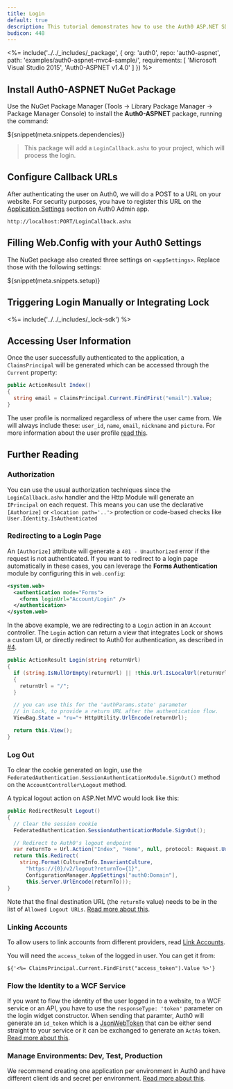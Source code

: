 ```yaml
---
title: Login
default: true
description: This tutorial demonstrates how to use the Auth0 ASP.NET SDK to add authentication and authorization to your web app
budicon: 448
---
```


<%= include('../../_includes/_package', {
  org: 'auth0',
  repo: 'auth0-aspnet',
  path: 'examples/auth0-aspnet-mvc4-sample/',
  requirements: [
    'Microsoft Visual Studio 2015',
    'Auth0-ASPNET v1.4.0'
  ]
}) %>

## Install Auth0-ASPNET NuGet Package

Use the NuGet Package Manager (Tools -> Library Package Manager -> Package Manager Console) to install the **Auth0-ASPNET** package, running the command:

${snippet(meta.snippets.dependencies)}

> This package will add a `LoginCallback.ashx` to your project, which will process the login.

## Configure Callback URLs

<div class="setup-callback">
<p>After authenticating the user on Auth0, we will do a POST to a URL on your website. For security purposes, you have to register this URL on the <a href="${manage_url}/#/applications/${account.clientId}/settings">Application Settings</a> section on Auth0 Admin app.</p>

<pre><code>http://localhost:PORT/LoginCallback.ashx</pre></code>
</div>

## Filling Web.Config with your Auth0 Settings

The NuGet package also created three settings on `<appSettings>`. Replace those with the following settings:

${snippet(meta.snippets.setup)}

## Triggering Login Manually or Integrating Lock

<%= include('../../_includes/_lock-sdk') %>

## Accessing User Information

Once the user successfully authenticated to the application, a `ClaimsPrincipal` will be generated which can be accessed through the `Current` property:

```cs
public ActionResult Index()
{
  string email = ClaimsPrincipal.Current.FindFirst("email").Value;
}
```

The user profile is normalized regardless of where the user came from. We will always include these: `user_id`, `name`, `email`, `nickname` and `picture`. For more information about the user profile [read this](/user-profile).

## Further Reading

### Authorization

You can use the usual authorization techniques since the `LoginCallback.ashx` handler and the Http Module will generate an `IPrincipal` on each request. This means you can use the declarative `[Authorize]` or `<location path='..'>` protection or code-based checks like `User.Identity.IsAuthenticated`

### Redirecting to a Login Page

An `[Authorize]` attribute will generate a `401 - Unauthorized` error if the request is not authenticated. If you want to redirect to a login page automatically in these cases, you can leverage the **Forms Authentication** module by configuring this in `web.config`:

```xml
<system.web>
  <authentication mode="Forms">
    <forms loginUrl="Account/Login" />
  </authentication>
</system.web>
```

In the above example, we are redirecting to a `Login` action in an `Account` controller. The `Login` action can return a view that integrates Lock or shows a custom UI, or directly redirect to Auth0 for authentication, as described in [#4](#4-triggering-login-manually-or-integrating-the-auth0lock).

```cs
public ActionResult Login(string returnUrl)
{
  if (string.IsNullOrEmpty(returnUrl) || !this.Url.IsLocalUrl(returnUrl))
  {
    returnUrl = "/";
  }

  // you can use this for the 'authParams.state' parameter
  // in Lock, to provide a return URL after the authentication flow.
  ViewBag.State = "ru="+ HttpUtility.UrlEncode(returnUrl);

  return this.View();
}
```

### Log Out

To clear the cookie generated on login, use the `FederatedAuthentication.SessionAuthenticationModule.SignOut()` method on the `AccountController\Logout` method.

A typical logout action on ASP.Net MVC would look like this:

```cs
public RedirectResult Logout()
{
  // Clear the session cookie
  FederatedAuthentication.SessionAuthenticationModule.SignOut();

  // Redirect to Auth0's logout endpoint
  var returnTo = Url.Action("Index", "Home", null, protocol: Request.Url.Scheme );
  return this.Redirect(
    string.Format(CultureInfo.InvariantCulture,
      "https://{0}/v2/logout?returnTo={1}",
      ConfigurationManager.AppSettings["auth0:Domain"],
      this.Server.UrlEncode(returnTo)));
}
```

Note that the final destination URL (the `returnTo` value) needs to be in the list of `Allowed Logout URLs`. [Read more about this](/logout#redirecting-users-after-logout).

### Linking Accounts

To allow users to link accounts from different providers, read [Link Accounts](/link-accounts).

You will need the `access_token` of the logged in user. You can get it from:

```
${'<%= ClaimsPrincipal.Current.FindFirst("access_token").Value %>'}
```

### Flow the Identity to a WCF Service

If you want to flow the identity of the user logged in to a website, to a WCF service or an API, you have to use the `responseType: 'token'` parameter on the login widget constructor. When sending that paramter, Auth0 will generate an `id_token` which is a [JsonWebToken](http://tools.ietf.org/html/draft-ietf-oauth-json-web-token-06) that can be either send straight to your service or it can be exchanged to generate an `ActAs` token. [Read more about this](/server-apis/wcf-service).

### Manage Environments: Dev, Test, Production

We recommend creating one application per environment in Auth0 and have different client ids and secret per environment. [Read more about this](/azure-tutorial).
